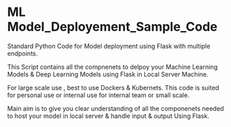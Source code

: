 # ML Model_Deployement_Sample_Code
 Standard Python Code for Model deployment using Flask with multiple endpoints.
 
This Script contains all the compnenets to delpoy your 
Machine Learning Models & Deep Learning Models using Flask in Local Server Machine.

For large scale use , best to use Dockers & Kubernets.
This code is suited for personal use or internal use for internal team or small scale.

Main aim is to give  you clear understanding of all the componenets needed to host 
your model in local server & handle input & output Using Flask.
